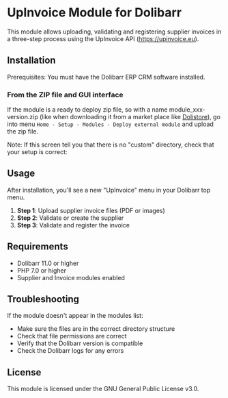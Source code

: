 # UpInvoice Module for Dolibarr

This module allows uploading, validating and registering supplier invoices in a three-step process using the UpInvoice API (https://upinvoice.eu).

## Installation

Prerequisites: You must have the Dolibarr ERP CRM software installed.


### From the ZIP file and GUI interface

If the module is a ready to deploy zip file, so with a name module_xxx-version.zip (like when downloading it from a market place like [Dolistore](https://www.dolistore.com)),
go into menu ```Home - Setup - Modules - Deploy external module``` and upload the zip file.

Note: If this screen tell you that there is no "custom" directory, check that your setup is correct:

<!--

- In your Dolibarr installation directory, edit the ```htdocs/conf/conf.php``` file and check that following lines are not commented:

    ```php
    //$dolibarr_main_url_root_alt ...
    //$dolibarr_main_document_root_alt ...
    ```

- Uncomment them if necessary (delete the leading ```//```) and assign a sensible value according to your Dolibarr installation

    For example :

    - UNIX:
        ```php
        $dolibarr_main_url_root_alt = '/custom';
        $dolibarr_main_document_root_alt = '/var/www/Dolibarr/htdocs/custom';
        ```

    - Windows:
        ```php
        $dolibarr_main_url_root_alt = '/custom';
        $dolibarr_main_document_root_alt = 'C:/My Web Sites/Dolibarr/htdocs/custom';
        ```
-->

## Usage

After installation, you'll see a new "UpInvoice" menu in your Dolibarr top menu.

1. **Step 1**: Upload supplier invoice files (PDF or images)
2. **Step 2**: Validate or create the supplier
3. **Step 3**: Validate and register the invoice

## Requirements

- Dolibarr 11.0 or higher
- PHP 7.0 or higher
- Supplier and Invoice modules enabled

## Troubleshooting

If the module doesn't appear in the modules list:
- Make sure the files are in the correct directory structure
- Check that file permissions are correct
- Verify that the Dolibarr version is compatible
- Check the Dolibarr logs for any errors

## License

This module is licensed under the GNU General Public License v3.0.
